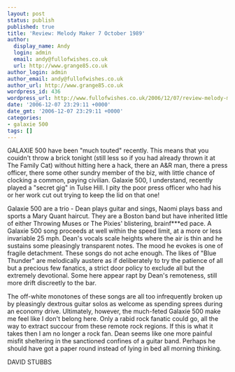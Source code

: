 ```yaml
---
layout: post
status: publish
published: true
title: 'Review: Melody Maker 7 October 1989'
author:
  display_name: Andy
  login: admin
  email: andy@fullofwishes.co.uk
  url: http://www.grange85.co.uk
author_login: admin
author_email: andy@fullofwishes.co.uk
author_url: http://www.grange85.co.uk
wordpress_id: 436
wordpress_url: http://www.fullofwishes.co.uk/2006/12/07/review-melody-maker-7th-october-1989/
date: '2006-12-07 23:29:11 +0000'
date_gmt: '2006-12-07 23:29:11 +0000'
categories:
- galaxie 500
tags: []
---
```

<p>GALAXIE 500 have been &quot;much touted&quot; recently. This means that you couidn't throw a brick tonight (still less so if you had already thrown it at The Family Cat) without hitting here a hack, there an A&R man, there a press officer, there some other sundry member of the biz, with little chance of clocking a common, paying civilian. Galaxie 500, I understand, recently played a &quot;secret gig&quot; in Tulse Hill. I pity the poor press officer who had his or her work cut out trying to keep the lid on that one!</p>
<p>Galaxie 500 are a trio - Dean plays guitar and sings, Naomi plays bass and sports a Mary Quant haircut. They are a Boston band but have inherited little of either Throwing Muses or The Pixies' blistering, brainf***ed pace. A Galaxie 500 song proceeds at well within the speed limit, at a more or less invariable 25 mph. Dean's vocals scale heights where the air is thin and he sustains some pleasingly transparent notes. The mood he evokes is one of fragile detachment. These songs do not ache enough. The likes of &quot;Blue Thunder&quot; are melodically austere as if deliberately to try the patience of all but a precious few fanatics, a strict door policy to exclude all but the extremely devotional. Some here appear rapt by Dean's remoteness, still more drift discreetly to the bar.</p>
<p>The off-white monotones of these songs are all too infrequently broken up by pleasingly dextrous guitar solos as welcome as spending sprees during an economy drive. Ultimately, however, the much-feted Galaxie 500 make me feel like I don't belong here. Only a rabid rock fanatic could go, all the way to extract succour from these remote rock regions. If this is what it takes then I am no longer a rock fan. Dean seems like one more painful misfit sheltering in the sanctioned confines of a guitar band. Perhaps he should have got a paper round instead of lying in bed all morning thinking.</p>
<p>DAVID STUBBS</p>
